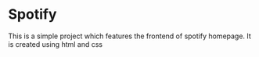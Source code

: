 # Spotify

This is a simple project which features the frontend of spotify homepage. It is created using html and css
